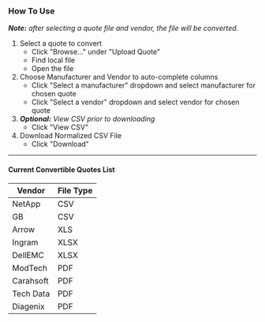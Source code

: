### How To Use

_**Note:** after selecting a quote file and vendor, the file will be converted._

1.  Select a quote to convert
    * Click "Browse..." under "Upload Quote"
    * Find local file
    * Open the file
2.  Choose Manufacturer and Vendor to auto-complete columns
    * Click "Select a manufacturer" dropdown and select manufacturer for chosen quote
    * Click "Select a vendor" dropdown and select vendor for chosen quote
3.  _**Optional:** View CSV prior to downloading_
    * Click "View CSV"
4.  Download Normalized CSV File
    * Click "Download"

________________________________________________________________________________

#### Current Convertible Quotes List
Vendor | File Type
------ | -----------
NetApp | CSV
GB     | CSV
Arrow  | XLS
Ingram | XLSX
DellEMC | XLSX
ModTech| PDF
Carahsoft | PDF
Tech Data | PDF
Diagenix | PDF


